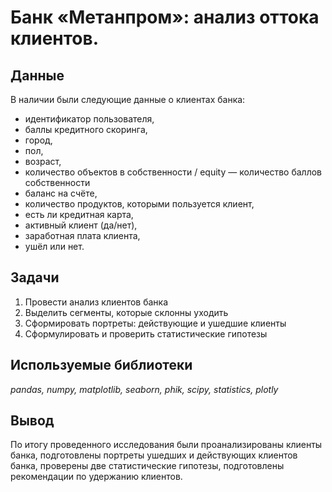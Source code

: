# Банк «Метанпром»: анализ оттока клиентов.


## Данные

В наличии были следующие данные о клиентах банка:

- идентификатор пользователя,
- баллы кредитного скоринга,
- город,
- пол,
- возраст,
- количество объектов в собственности / equity — количество баллов собственности
- баланс на счёте,
- количество продуктов, которыми пользуется клиент,
- есть ли кредитная карта,
- активный клиент (да/нет),
- заработная плата клиента,
- ушёл или нет.

## Задачи

1. Провести анализ клиентов банка
2. Выделить сегменты, которые склонны уходить
3. Сформировать портреты: действующие и ушедшие клиенты
4. Сформулировать и проверить статистические гипотезы  

## Используемые библиотеки
*pandas, numpy, matplotlib, seaborn, phik, scipy, statistics, plotly*

## Вывод
По итогу проведенного исследования были проанализированы клиенты банка, подготовлены портреты ушедших и действующих клиентов банка, проверены две статистические гипотезы, подготовлены рекомендации по удержанию клиентов.
